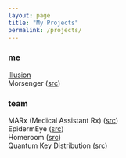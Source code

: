 ```yaml
---
layout: page
title: "My Projects"
permalink: /projects/
---
```


### me

[Illusion](https://linuszheng.github.io/illusion/)   
Morsenger ([src](https://github.com/linuszheng/MORSEnger))


### team

MARx (Medical Assistant Rx) ([src](https://github.com/RohanViswanathan/HealthHack))  
EpidermEye ([src](https://github.com/RohanViswanathan/QuestHack))  
Homeroom ([src](https://github.com/BK1031/Homeroom))  
Quantum Key Distribution ([src](https://github.com/linuszheng/quantum-key-distribution))    


